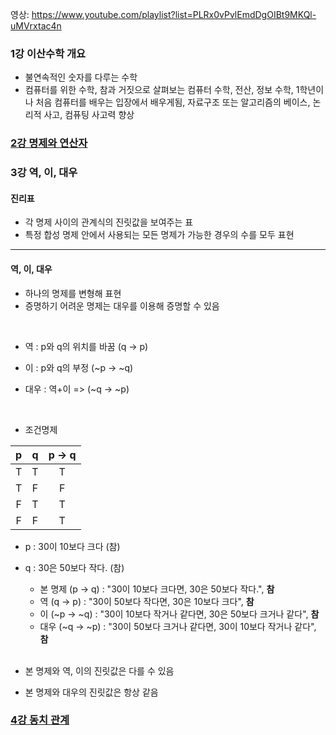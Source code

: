 영상: https://www.youtube.com/playlist?list=PLRx0vPvlEmdDgOIBt9MKQl-uMVrxtac4n

### 1강 이산수학 개요
- 불연속적인 숫자를 다루는 수학
- 컴퓨터를 위한 수학, 참과 거짓으로 살펴보는 컴퓨터 수학, 전산, 정보 수학, 1학년이나 처음 컴퓨터를 배우는 입장에서 배우게됨, 자료구조 또는  알고리즘의 베이스, 논리적 사고, 컴퓨팅 사고력 향상

### [2강 명제와 연산자](명제와-연산자.md)
 
### 3강 역, 이, 대우
#### 진리표

- 각 명제 사이의 관계식의 진릿값을 보여주는 표
- 특정 합성 명제 안에서 사용되는 모든 명제가 가능한 경우의 수를 모두 표현

---

#### 역, 이, 대우

- 하나의 명제를 변형해 표현
- 증명하기 어려운 명제는 대우를 이용해 증명할 수 있음
<br>

- 역 : p와 q의 위치를 바꿈 (q → p)

- 이 : p와 q의 부정 (~p → ~q)
- 대우 : 역+이 => (~q → ~p)
<br>

- 조건명제

|  p   |  q   | p → q |
| :--: | :--: | :---: |
|  T   |  T   |   T   |
|  T   |  F   |   F   |
|  F   |  T   |   T   |
|  F   |  F   |   T   |

- p : 30이 10보다 크다 (참)

- q : 30은 50보다 작다. (참)
  - 본 명제 (p → q) : "30이 10보다 크다면, 30은 50보다 작다.", **참**
  - 역 (q → p) : "30이 50보다 작다면, 30은 10보다 크다", **참**
  - 이 (~p → ~q) : "30이 10보다 작거나 같다면, 30은 50보다 크거나 같다", **참**
  - 대우 (~q → ~p) : "30이 50보다 크거나 같다면, 30이 10보다 작거나 같다", **참**
  <br>

- 본 명제와 역, 이의 진릿값은 다를 수 있음

- 본 명제와 대우의 진릿값은 항상 같음



### [4강 동치 관계](동치-관계.md)
